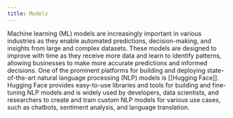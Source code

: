 ```yaml
---
title: Models
---
```


Machine learning (ML) models are increasingly important in various industries as they enable automated predictions, decision-making, and insights from large and complex datasets. These models are designed to improve with time as they receive more data and learn to identify patterns, allowing businesses to make more accurate predictions and informed decisions. One of the prominent platforms for building and deploying state-of-the-art natural language processing (NLP) models is [[Hugging Face]]. Hugging Face provides easy-to-use libraries and tools for building and fine-tuning NLP models and is widely used by developers, data scientists, and researchers to create and train custom NLP models for various use cases, such as chatbots, sentiment analysis, and language translation.